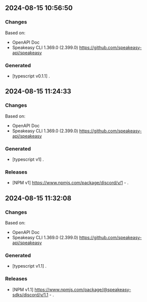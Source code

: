 

## 2024-08-15 10:56:50
### Changes
Based on:
- OpenAPI Doc  
- Speakeasy CLI 1.369.0 (2.399.0) https://github.com/speakeasy-api/speakeasy
### Generated
- [typescript v0.1.1] .

## 2024-08-15 11:24:33
### Changes
Based on:
- OpenAPI Doc  
- Speakeasy CLI 1.369.0 (2.399.0) https://github.com/speakeasy-api/speakeasy
### Generated
- [typescript v1] .
### Releases
- [NPM v1] https://www.npmjs.com/package/discord/v/1 - .

## 2024-08-15 11:32:08
### Changes
Based on:
- OpenAPI Doc  
- Speakeasy CLI 1.369.0 (2.399.0) https://github.com/speakeasy-api/speakeasy
### Generated
- [typescript v1.1] .
### Releases
- [NPM v1.1] https://www.npmjs.com/package/@speakeasy-sdks/discord/v/1.1 - .